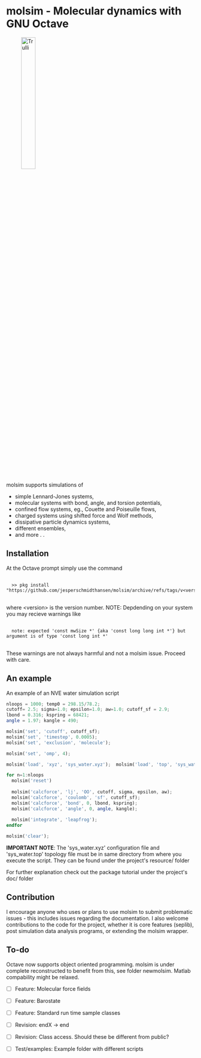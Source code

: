  <html>
<body>
<h1> molsim - Molecular dynamics with GNU Octave </h1>
<p>
<figure>
  <img src="doc/logo.png" alt="Trulli" style="width:30%">
</figure> 
</p>

<p>
molsim supports simulations of
</p>

<ul>
<li>simple Lennard-Jones systems,</li>
<li>molecular systems with bond, angle, and torsion potentials,</li>
<li>confined flow systems, eg., Couette and Poiseuille flows,</li>
<li>charged systems using shifted force and Wolf methods,</li>
<li>dissipative particle dynamics systems,</li>
<li>different ensembles,</li>
<li> and more . .</li>
</ul>

<h2>Installation </h2>
<p>At the Octave prompt simply use the command </p>
<pre>
 <code>
  >> pkg install "https://github.com/jesperschmidthansen/molsim/archive/refs/tags/v&lt;version&gt;.tar.gz"
 </code> 
</pre>
<p>where &lt;version&gt; is the version number. NOTE: Depdending on your system you may recieve warnings like
<pre>
 <code>
  note: expected 'const mwSize *' {aka 'const long long int *'} but argument is of type 'const long int *'
 </code> 
</pre>
These warnings are not always harmful and not a molsim issue. Proceed with care.

<h2>An example</h2>
An example of an NVE water simulation script

```octave
nloops = 1000; temp0 = 298.15/78.2;
cutoff= 2.5; sigma=1.0; epsilon=1.0; aw=1.0; cutoff_sf = 2.9;
lbond = 0.316; kspring = 68421; 
angle = 1.97; kangle = 490;

molsim('set', 'cutoff', cutoff_sf);
molsim('set', 'timestep', 0.0005);
molsim('set', 'exclusion', 'molecule'); 

molsim('set', 'omp', 4);

molsim('load', 'xyz', 'sys_water.xyz');  molsim('load', 'top', 'sys_water.top');

for n=1:nloops 
  molsim('reset')
  
  molsim('calcforce', 'lj', 'OO', cutoff, sigma, epsilon, aw);
  molsim('calcforce', 'coulomb', 'sf', cutoff_sf);
  molsim('calcforce', 'bond', 0, lbond, kspring);
  molsim('calcforce', 'angle', 0, angle, kangle);
  
  molsim('integrate', 'leapfrog');
endfor

molsim('clear');
```
<p> <b>IMPORTANT NOTE</b>: The 'sys_water.xyz' configuration file and 'sys_water.top' topology file must be in
same directory from where you execute the script. They can be found under the project's resource/ folder </p>
<p> For further explanation check out the package tutorial under the project's doc/ folder </p> 

<h2>Contribution</h2>
<p>
I encourage anyone who uses or plans to use molsim to submit problematic issues - this includes issues regarding the documentation. I also welcome contributions to the code for the project, whether it is core features (seplib), post simulation data analysis programs, or extending the molsim wrapper. 
</p>

<h2>To-do</h2>
Octave now supports object oriented programming. molsim is under complete reconstructed to benefit from this, see folder newmolsim. Matlab compability
might be relaxed.

- [ ] Feature: Molecular force fields
- [ ] Feature: Barostate
- [ ] Feature: Standard run time sample classes
- [ ] Revision: endX -> end
- [ ] Revision: Class access. Should these be different from public?
- [ ] Test/examples: Example folder with different scripts





</body>
</html>
